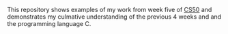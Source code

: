 This repository shows examples of my work from week five of [CS50](https://learning.edx.org/course/course-v1:HarvardX+CS50+X/home?_gl=1*v6frcx*_ga*MTg1Mzc1OTE2My4xNjg1MDA5Nzc4*_ga_D3KS4KMDT0*MTY4OTI0MjY5Ny40OS4xLjE2ODkyNDM1NjQuNDIuMC4w)
and demonstrates my culmative understanding of the previous 4 weeks and and the programming language C. 
